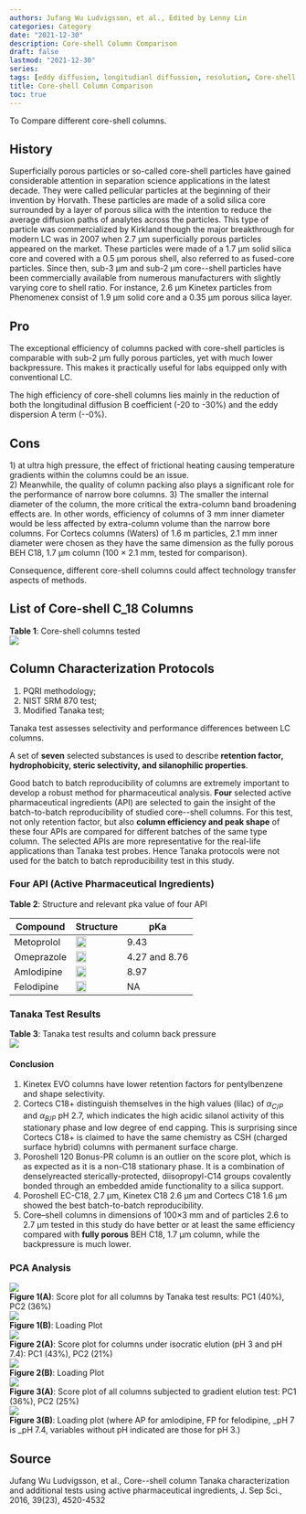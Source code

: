 ```yaml
---
authors: Jufang Wu Ludvigsson, et al., Edited by Lenny Lin
categories: Category
date: "2021-12-30"
description: Core-shell Column Comparison
draft: false
lastmod: "2021-12-30"
series: 
tags: [eddy diffusion, longitudianl diffussion, resolution, Core-shell column]
title: Core-shell Column Comparison
toc: true
---
```


To Compare different core-shell columns.

<!--more-->

## History

Superficially porous particles or so-called core-shell particles have gained considerable attention in separation science applications in the latest decade. They were called pellicular particles at the beginning of their invention by Horvath. These particles are made of a solid silica core surrounded by a layer of porous silica with the intention to reduce the average diffusion paths of analytes across the particles. This type of particle was commercialized by Kirkland though the major breakthrough for modern LC was in 2007 when 2.7 &mu;m superficially porous particles appeared on the market. These particles were made of a 1.7 μm solid silica core and covered with a 0.5 μm porous shell, also referred to as fused-core particles. Since then, sub-3 μm and sub-2 μm core--shell particles have been commercially available from numerous manufacturers with slightly varying core to shell ratio. For instance, 2.6 &mu;m Kinetex particles from Phenomenex consist of 1.9 &mu;m solid core and a 0.35 μm porous silica layer.

## Pro

The exceptional efficiency of columns packed with core-shell particles is comparable with sub-2 μm fully porous particles, yet with much lower backpressure. This makes it practically useful for labs equipped only with conventional LC.

The high efficiency of core-shell columns lies mainly in the reduction of both the longitudinal diffusion B coefficient (-20 to -30%) and the eddy dispersion A term (--0%).

## Cons

1\) at ultra high pressure, the effect of frictional heating causing temperature gradients within the columns could be an issue.  
2) Meanwhile, the quality of column packing also plays a significant role for the performance of narrow bore columns. 3) The smaller the internal diameter of the column, the more critical the extra-column band broadening effects are. In other words, efficiency of columns of 3 mm inner diameter would be less affected by extra-column volume than the narrow bore columns. For Cortecs columns (Waters) of 1.6 m particles, 2.1 mm inner diameter were chosen as they have the same dimension as the fully porous BEH C18, 1.7 μm column (100 × 2.1 mm, tested for comparison).

Consequence, different core-shell columns could affect technology transfer aspects of methods.

## List of Core-shell C_18 Columns

<figcaption><b>Table 1</b>: Core-shell columns tested</figcaption>

<img src = "/docs/images/Screenshot 2021-12-27 155003.png"/>

## Column Characterization Protocols

1) PQRI methodology;  
2) NIST SRM 870 test;  
3) Modified Tanaka test;

Tanaka test assesses selectivity and performance differences between LC columns.

A set of <b>seven</b> selected substances is used to describe <b>retention factor, hydrophobicity, steric selectivity, and silanophilic properties</b>.

Good batch to batch reproducibility of columns are extremely important to develop a robust method for pharmaceutical analysis. <b>Four</b> selected active pharmaceutical ingredients (API) are selected to gain the insight of the batch-to-batch reproducibility of studied core--shell columns. For this test, not only retention factor, but also <b>column efficiency and peak shape</b> of these four APIs are compared for different batches of the same type column. The selected APIs are more representative for the real-life applications than Tanaka test probes. Hence Tanaka protocols were not used for the batch to batch reproducibility test in this study.


### Four API (Active Pharmaceutical Ingredients)

<figcaption><b>Table 2</b>: Structure and relevant pka value of four API</figcaption>

| Compound   | Structure                                                                     | pKa           |
|------------|-------------------------------------------------------------------------------|---------------|
| Metoprolol | <img src = "/docs/images/a17639-metoprolol.gif" width="50%" />                | 9.43          |
| Omeprazole | <img src = "/docs/images/Omeprazole_01.png" width="50%" />                    | 4.27 and 8.76 |
| Amlodipine | <img src = "/docs/images/Chemical-structure-of-amlodipine.ppm" width="50%" /> | 8.97          |
| Felodipine | <img src = "/docs/images/felodipine-structure.png" width="50%" />             | NA            |

### Tanaka Test Results
<figcaption><b>Table 3</b>: Tanaka test results and column back pressure</figcaption>
<img src = "/docs/images/Screenshot 2021-12-27 203946.png"/>

#### Conclusion
1) Kinetex EVO columns have lower retention factors for pentylbenzene and shape selectivity.  
2) Cortecs C18+ distinguish themselves in the high values (lilac) of $\alpha_{C/P}$ and $\alpha_{B/P}$ pH 2.7, which indicates the high acidic silanol activity of this stationary phase and low degree of end capping. This is surprising since Cortecs C18+ is claimed to have the same chemistry as CSH (charged surface hybrid) columns with permanent surface charge.  
3) Poroshell 120 Bonus-PR column is an outlier on the score plot, which is as expected as it is a non-C18 stationary phase. It is a combination of denselyreacted sterically-protected, diisopropyl-C14 groups covalently bonded through an embedded amide functionality to a silica support.    
4) Poroshell EC-C18, 2.7 &mu;m, Kinetex C18 2.6 &mu;m and Cortecs C18 1.6 &mu;m showed the best batch-to-batch reproducibility.
5) Core–shell columns in dimensions of 100×3 mm and of particles 2.6 to 2.7 &mu;m tested in this study do have better or at least the same efficiency compared with <b>fully porous</b> BEH C18, 1.7 &mu;m column, while the backpressure is much lower.  

### PCA Analysis

<img src = "/docs/images/Screenshot 2021-12-27 195414.png"/>
<figcaption><b>Figure 1(A)</b>: Score plot for all columns by Tanaka test results: PC1 (40%), PC2 (36%)</figcaption>


<img src = "/docs/images/Screenshot 2021-12-27 195820.png"/>
<figcaption><b>Figure 1(B)</b>: Loading Plot</figcaption>


<img src = "/docs/images/Screenshot 2021-12-27 200118.png"/>
<figcaption><b>Figure 2(A)</b>: Score plot for columns under isocratic elution (pH 3 and pH 7.4): PC1 (43%), PC2 (21%)</figcaption>


<img src = "/docs/images/Screenshot 2021-12-27 200315.png"/>
<figcaption><b>Figure 2(B)</b>: Loading Plot</figcaption>


<img src = "/docs/images/Screenshot 2021-12-27 201827.png"/>
<figcaption><b>Figure 3(A)</b>:  Score plot of all columns subjected to gradient elution test: PC1 (36%), PC2 (25%)</figcaption>


<img src = "/docs/images/Screenshot 2021-12-27 201516.png"/>
<figcaption><b>Figure 3(B)</b>: Loading plot (where AP for amlodipine,
FP for felodipine, _pH 7 is _pH 7.4, variables without pH indicated are those for pH 3.)</figcaption>

## Source

Jufang Wu Ludvigsson, et al., Core--shell column Tanaka characterization and additional tests using active pharmaceutical ingredients, J. Sep Sci., 2016, 39(23), 4520-4532